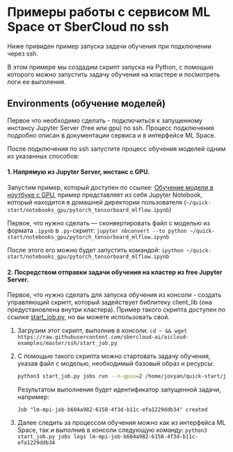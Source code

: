 # Примеры работы с сервисом ML Space от SberCloud по ssh

Ниже привиден пример запуска задачи обучения при подключении через ssh.

В этом примере мы создадим скрипт запуска на Python, с помощью которого можно запустить задачу обучения на кластере и посмотреть логи ее выполения.

## Environments (обучение моделей)

Первое что необходимо сделать - подключиться к запущенному инстансу Jupyter Server (free или gpu) по ssh. Процесс подключения подробно описан в документации сервиса и в интерфейсе ML Space.

После подключения по ssh запустите процесс обучения моделей одним из указанных способов:

#### 1. Напрямую из Jupyter Server, инстанс с GPU.
   
   Запустим пример, который доступен по ссылке: [Обучение модели в ноутбуке с GPU](quick-start/notebooks_gpu), пример представляет из себя Jupyter Notebook, который находится в домашней директории пользователя (`~/quick-start/notebooks_gpu/pytorch_tensorboard_mlflow.ipynb`)

   Первое, что нужно сделать — сконвертировать файл с моделью из формата `.ipynb` в `.py`-скрипт: ```jupyter nbconvert --to python ~/quick-start/notebooks_gpu/pytorch_tensorboard_mlflow.ipynb```

   После этого его можно будет запустить командой: `ipython ~/quick-start/notebooks_gpu/pytorch_tensorboard_mlflow.ipynb`

#### 2. Посредством отправки задачи обучения на кластер из free Jupyter Server.

   Первое, что нужно сделать для запуска обучения из консоли - создать управляющий скрипт, который задействует библитеку client_lib (она предустановлена внутри кластера). Пример такого скрипта доступен по ссылке [start_job.py](start_job.py), но вы можете использовать свой.
   
   1. Загрузим этот скрипт, выполнив в консоли: `cd ~ && wget https://raw.githubusercontent.com/sbercloud-ai/aicloud-examples/master/ssh/start_job.py`
   2. С помощью такого скрипта можно стартовать задачу обучения, указав файл с моделью, необходимый базовый образ и ресурсы:
      
      ```bash
      python3 start_job.py jobs run --n-gpus=2 /home/jovyan/quick-start/job_launch/tensorflow_mnist_estimator.py registry.aicloud.sbcp.ru/base/horovod-cuda10.0-tf1.15.0
      ```
      
      Результатом выполнения будет идентификатор запущенной задачи, например:
      
      ``Job "lm-mpi-job-b604a982-6158-4f3d-b11c-efa1229ddb34" created``
   3. Далее следить за процессом обучения можно как из интерфейса ML Space, так и выполнив в консоли следующую команду: `python3 start_job.py jobs logs lm-mpi-job-b604a982-6158-4f3d-b11c-efa1229ddb34`